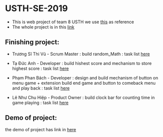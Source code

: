# USTH-SE-2019
- This is web project of team 8 USTH we use [this](http://www.jogosgratispro.com/demo/freakymath/index.html) as reference
- The whole project is in this [link](https://github.com/larycoder/USTH-SE-2019/tree/project)
## Finishing project:
- Trương Sĩ Thi Vũ - Scrum Master : build random_Math : task list [here](https://github.com/larycoder/USTH-SE-2019/issues/15)

- Tạ Đức Anh - Developer : build hishest score and mechanism to store highest score : task list [here](https://github.com/larycoder/USTH-SE-2019/issues/18)
- Phạm Phan Bách - Developer : design and build mechanism of button on menu game + extension build end game and button to comeback menu and play back : task list [here](https://github.com/larycoder/USTH-SE-2019/issues/11)
- Lê Như Chu Hiệp - Product Owner : build clock bar for counting time in game playing : task list [here](https://github.com/larycoder/USTH-SE-2019/issues/17)
## Demo of project: 
the demo of project has link in  [here](https://dum-dum00.github.io/menu/demo.html)
